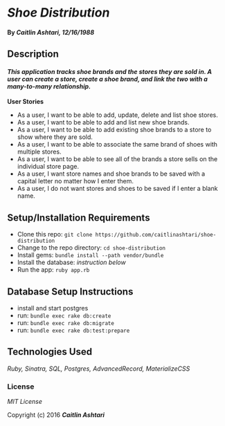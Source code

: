 # _Shoe Distribution_

#### By _**Caitlin Ashtari**, 12/16/1988_

## Description

#### _This application tracks shoe brands and the stores they are sold in. A user can create a store, create a shoe brand, and link the two with a many-to-many relationship._

**User Stories**

* As a user, I want to be able to add, update, delete and list shoe stores.
* As a user, I want to be able to add and list new shoe brands.
* As a user, I want to be able to add existing shoe brands to a store to show where they are sold.
* As a user, I want to be able to associate the same brand of shoes with multiple stores.
* As a user, I want to be able to see all of the brands a store sells on the individual store page.
* As a user, I want store names and shoe brands to be saved with a capital letter no matter how I enter them.
* As a user, I do not want stores and shoes to be saved if I enter a blank name.

## Setup/Installation Requirements

* Clone this repo: `git clone https://github.com/caitlinashtari/shoe-distribution`
* Change to the repo directory: `cd shoe-distribution`
* Install gems: `bundle install --path vendor/bundle`
* Install the database: *instruction below*
* Run the app: `ruby app.rb`

## Database Setup Instructions

* install and start postgres
* run: `bundle exec rake db:create`
* run: `bundle exec rake db:migrate`
* run: `bundle exec rake db:test:prepare`

## Technologies Used

_Ruby, Sinatra, SQL, Postgres, AdvancedRecord, MaterializeCSS_

### License

*MIT License*

Copyright (c) 2016 **_Caitlin Ashtari_**
